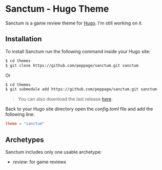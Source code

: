 # Sanctum - Hugo Theme

Sanctum is a game review theme for [Hugo](https://gohugo.io/). I'm still working on it.

## Installation

To install Sanctum run the following command inside your Hugo site:

```bash
$ cd themes
$ git clone https://github.com/peppage/sanctum.git sanctum
```

Or

```bash
$ cd themes
$ git submodule add https://github.com/peppage/sanctum.git sanctum
```

> You can also download the last release [here](https://github.com/peppage/sanctum/releases).

Back to your Hugo site directory open the _config.toml_ file and add the following line:

```toml
theme = "sanctum"
```

## Archetypes

Sanctum includes only one usable archetype:

- _review_: for game reviews

